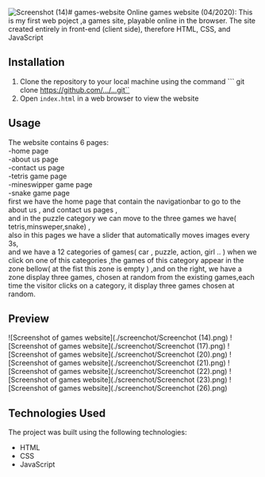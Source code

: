 ![Screenshot (14)](https://github.com/Siloya/games-website/assets/111832256/17d9b091-976e-4af2-b617-8c588ff1308a)# games-website
Online games website (04/2020):    This is my first web poject ,a games site, playable online in the browser. The site created entirely in front-end (client side), therefore HTML, CSS, and JavaScript
## Installation
1. Clone the repository to your local machine using the command ``` git clone https://github.com/.../...git``
2. Open ```index.html``` in a web browser to view the website

## Usage 
The website contains 6 pages:  
-home page   
-about us page   
-contact us page  
-tetris game page   
-mineswipper game page  
-snake game page    
first we have the home page that contain the navigationbar to go to the about us , and contact us pages ,   
and in the puzzle category we can move to the three games we have( tetris,minsweper,snake) ,  
also in this pages we have a slider that automatically moves images every 3s,  
and we have a 12 categories of games( car , puzzle, action, girl .. ) when we click on one of this categories ,the games of this category appear in the zone bellow( at the fist this zone is empty ) ,and on the right, we have a zone display three games, chosen at random from the existing games,each time the visitor clicks on a category, it display three games chosen at random.  

## Preview
![Screenshot of games website](./screenchot/Screenchot (14).png)
![Screenshot of games website](./screenchot/Screenchot (17).png)
![Screenshot of games website](./screenchot/Screenchot (20).png)
![Screenshot of games website](./screenchot/Screenchot (21).png)
![Screenshot of games website](./screenchot/Screenchot (22).png)
![Screenshot of games website](./screenchot/Screenchot (23).png)
![Screenshot of games website](./screenchot/Screenchot (26).png)

## Technologies Used
The project was built using the following technologies:
- HTML
- CSS
- JavaScript
